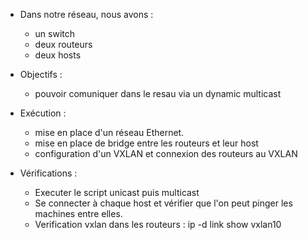 * Dans notre réseau, nous avons :
    - un switch 
    - deux routeurs 
    - deux hosts
* Objectifs :
    - pouvoir comuniquer dans le resau via un dynamic multicast

* Exécution :
    - mise en place d'un réseau Ethernet.
    - mise en place de bridge entre les routeurs et leur host
    - configuration d'un VXLAN et connexion des routeurs au VXLAN

* Vérifications :
    - Executer le script unicast puis multicast
    - Se connecter à chaque host et vérifier que l'on peut pinger les machines entre elles.
    - Verification vxlan dans les routeurs : ip -d link show vxlan10